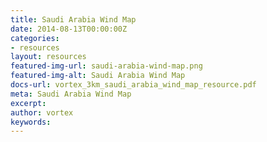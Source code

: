 ```yaml
---
title: Saudi Arabia Wind Map
date: 2014-08-13T00:00:00Z
categories:
- resources
layout: resources
featured-img-url: saudi-arabia-wind-map.png
featured-img-alt: Saudi Arabia Wind Map
docs-url: vortex_3km_saudi_arabia_wind_map_resource.pdf
meta: Saudi Arabia Wind Map
excerpt: 
author: vortex
keywords: 
---
```


